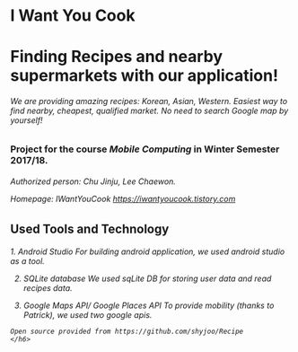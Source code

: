 # I Want You Cook 

<h1><b>Finding Recipes and nearby supermarkets with our application!</b></h1>

<h6>We are providing amazing recipes: Korean, Asian, Western.
Easiest way to find nearby, cheapest, qualified market. No need to search Google map by yourself!</h6>


<h3>Project for the course <i>Mobile Computing</i> in Winter Semester 2017/18.</h3>

<h6>Authorized person: Chu Jinju, Lee Chaewon.

Homepage: IWantYouCook https://iwantyoucook.tistory.com</h6>

<h2><b>Used Tools and Technology</b></h2>
  
  <h6>
  1. Android Studio
    For building android application, we used android studio as a tool.
  
  2. SQLite database
    We used sqLite DB for storing user data and read recipes data.
    
  3. Google Maps API/ Google Places API
    To provide mobility (thanks to Patrick), we used two google apis.
    
    
    
    
    Open source provided from https://github.com/shyjoo/Recipe
    </h6>
